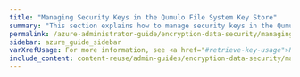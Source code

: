 ```yaml
---
title: "Managing Security Keys in the Qumulo File System Key Store"
summary: "This section explains how to manage security keys in the Qumulo file system key store by using the <code>qq</code> CLI."
permalink: /azure-administrator-guide/encryption-data-security/managing-security-keys.html
sidebar: azure_guide_sidebar
varXrefUsage: For more information, see <a href="#retrieve-key-usage">Retrieving Public Key Usage Information</a>.
include_content: content-reuse/admin-guides/encryption-data-security/managing-security-keys.md
---
```


